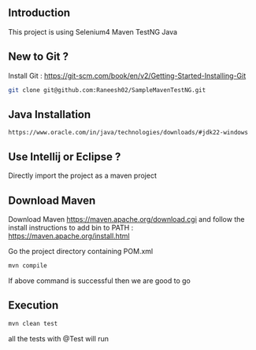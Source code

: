 ## Introduction
This project is using Selenium4 Maven TestNG Java

## New to Git ?

Install Git : https://git-scm.com/book/en/v2/Getting-Started-Installing-Git

```sh
git clone git@github.com:Raneesh02/SampleMavenTestNG.git
```

## Java Installation

```
https://www.oracle.com/in/java/technologies/downloads/#jdk22-windows
```


## Use Intellij or Eclipse ?

Directly import the project as a maven project

## Download Maven

Download Maven https://maven.apache.org/download.cgi and follow the install instructions to add bin to PATH : https://maven.apache.org/install.html 

Go the project directory containing POM.xml

```sh
mvn compile
```

If above command is successful then we are good to go

## Execution

```sh
mvn clean test
```

all the tests with @Test will run

